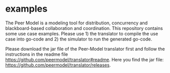 # examples
The Peer Model is a modeling tool for distribution, concurrency and blackboard-based collaboration and coordination. 
This repository contains some use case examples.
Please use 1) the translator to compile the use case into go-code and 2) the simulator to run the generated go-code.


Please download the jar file of the Peer-Model translator first and follow the instructions in the readme file  https://github.com/peermodel/translator#readme.
Here you find the jar file: https://github.com/peermodel/translator/releases.

